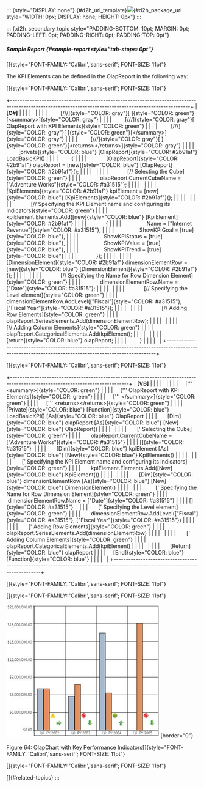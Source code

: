 ::: {style="DISPLAY: none"}
[](ms-xhelp:///?Id=d2h_url_template){#d2h_url_template}![](!package_url!){#d2h_package_url style="WIDTH: 0px; DISPLAY: none; HEIGHT: 0px"}
:::

::: {.d2h_secondary_topic style="PADDING-BOTTOM: 10pt; MARGIN: 0pt; PADDING-LEFT: 0pt; PADDING-RIGHT: 0pt; PADDING-TOP: 0pt"}
##### Sample Report {#sample-report style="tab-stops: 0pt"}

[]{style="FONT-FAMILY: 'Calibri','sans-serif'; FONT-SIZE: 11pt"} 

The KPI Elements can be defined in the OlapReport in the following way:

[]{style="FONT-FAMILY: 'Calibri','sans-serif'; FONT-SIZE: 11pt"} 

+-------------------------------------------------------------------------------------------------------------------------------------------------------+
| **\[C#\]**                                                                                                                                            |
|                                                                                                                                                       |
|                                                                                                                                                       |
|                                                                                                                                                       |
|         [///]{style="COLOR: gray"}[ ]{style="COLOR: green"}[\<summary\>]{style="COLOR: gray"}                                                         |
|                                                                                                                                                       |
|         [///]{style="COLOR: gray"}[ OlapReport with KPI Elements]{style="COLOR: green"}                                                               |
|                                                                                                                                                       |
|         [///]{style="COLOR: gray"}[ ]{style="COLOR: green"}[\</summary\>]{style="COLOR: gray"}                                                        |
|                                                                                                                                                       |
|         [///]{style="COLOR: gray"}[ ]{style="COLOR: green"}[\<returns\>\</returns\>]{style="COLOR: gray"}                                             |
|                                                                                                                                                       |
|         [private]{style="COLOR: blue"} [OlapReport]{style="COLOR: #2b91af"} LoadBasicKPI()                                                            |
|                                                                                                                                                       |
|         {                                                                                                                                             |
|                                                                                                                                                       |
|             [OlapReport]{style="COLOR: #2b91af"} olapReport = [new]{style="COLOR: blue"} [OlapReport]{style="COLOR: #2b91af"}();                      |
|                                                                                                                                                       |
|                                                                                                                                                       |
|                                                                                                                                                       |
|             [// Selecting the Cube]{style="COLOR: green"}                                                                                             |
|                                                                                                                                                       |
|             olapReport.CurrentCubeName = [\"Adventure Works\"]{style="COLOR: #a31515"};                                                               |
|                                                                                                                                                       |
|                                                                                                                                                       |
|                                                                                                                                                       |
|             [KpiElements]{style="COLOR: #2b91af"} kpiElement = [new]{style="COLOR: blue"} [KpiElements]{style="COLOR: #2b91af"}();                    |
|                                                                                                                                                       |
|                                                                                                                                                       |
|                                                                                                                                                       |
|             [// Specifying the KPI Element name and configuring its Indicators]{style="COLOR: green"}                                                 |
|                                                                                                                                                       |
|             kpiElement.Elements.Add([new]{style="COLOR: blue"} [KpiElement]{style="COLOR: #2b91af"}                                                   |
|                                                                                                                                                       |
|             {                                                                                                                                         |
|                                                                                                                                                       |
|                 Name = [\"Internet Revenue\"]{style="COLOR: #a31515"},                                                                                |
|                                                                                                                                                       |
|                 ShowKPIGoal = [true]{style="COLOR: blue"},                                                                                            |
|                                                                                                                                                       |
|                 ShowKPIStatus = [true]{style="COLOR: blue"},                                                                                          |
|                                                                                                                                                       |
|                 ShowKPIValue = [true]{style="COLOR: blue"},                                                                                           |
|                                                                                                                                                       |
|                 ShowKPITrend = [true]{style="COLOR: blue"}                                                                                            |
|                                                                                                                                                       |
|             });                                                                                                                                       |
|                                                                                                                                                       |
|                                                                                                                                                       |
|                                                                                                                                                       |
|             [DimensionElement]{style="COLOR: #2b91af"} dimensionElementRow = [new]{style="COLOR: blue"} [DimensionElement]{style="COLOR: #2b91af"}(); |
|                                                                                                                                                       |
|                                                                                                                                                       |
|                                                                                                                                                       |
|             [// Specifying the Name for Row Dimension Element]{style="COLOR: green"}                                                                  |
|                                                                                                                                                       |
|             dimensionElementRow.Name = [\"Date\"]{style="COLOR: #a31515"};                                                                            |
|                                                                                                                                                       |
|                                                                                                                                                       |
|                                                                                                                                                       |
|             [// Specifying the Level element]{style="COLOR: green"}                                                                                   |
|                                                                                                                                                       |
|             dimensionElementRow.AddLevel([\"Fiscal\"]{style="COLOR: #a31515"}, [\"Fiscal Year\"]{style="COLOR: #a31515"});                            |
|                                                                                                                                                       |
|                                                                                                                                                       |
|                                                                                                                                                       |
|             [// Adding Row Elements]{style="COLOR: green"}                                                                                            |
|                                                                                                                                                       |
|             olapReport.SeriesElements.Add(dimensionElementRow);                                                                                       |
|                                                                                                                                                       |
|                                                                                                                                                       |
|                                                                                                                                                       |
|             [// Adding Column Elements]{style="COLOR: green"}                                                                                         |
|                                                                                                                                                       |
|             olapReport.CategoricalElements.Add(kpiElement);                                                                                           |
|                                                                                                                                                       |
|                                                                                                                                                       |
|                                                                                                                                                       |
|             [return]{style="COLOR: blue"} olapReport;                                                                                                 |
|                                                                                                                                                       |
|         }                                                                                                                                             |
|                                                                                                                                                       |
|                                                                                                                                                       |
+-------------------------------------------------------------------------------------------------------------------------------------------------------+

[]{style="FONT-FAMILY: 'Calibri','sans-serif'; FONT-SIZE: 11pt"} 

+------------------------------------------------------------------------------------------------------------------------------+
| **\[VB\]**                                                                                                                   |
|                                                                                                                              |
|                                                                                                                              |
|                                                                                                                              |
|     [\'\'\' \<summary\>]{style="COLOR: green"}                                                                               |
|                                                                                                                              |
|     [\'\'\' OlapReport with KPI Elements]{style="COLOR: green"}                                                              |
|                                                                                                                              |
|     [\'\'\' \</summary\>]{style="COLOR: green"}                                                                              |
|                                                                                                                              |
|     [\'\'\' \<returns\>\</returns\>]{style="COLOR: green"}                                                                   |
|                                                                                                                              |
|     [Private]{style="COLOR: blue"} [Function]{style="COLOR: blue"} LoadBasicKPI() [As]{style="COLOR: blue"} OlapReport       |
|                                                                                                                              |
|       [Dim]{style="COLOR: blue"} olapReport [As]{style="COLOR: blue"} [New]{style="COLOR: blue"} OlapReport()                |
|                                                                                                                              |
|                                                                                                                              |
|                                                                                                                              |
|       [\' Selecting the Cube]{style="COLOR: green"}                                                                          |
|                                                                                                                              |
|       olapReport.CurrentCubeName = [\"Adventure Works\"]{style="COLOR: #a31515"}                                             |
|                                                                                                                              |
| []{style="COLOR: #a31515"}                                                                                                   |
|                                                                                                                              |
|       [Dim]{style="COLOR: blue"} kpiElement [As]{style="COLOR: blue"} [New]{style="COLOR: blue"} KpiElements()               |
|                                                                                                                              |
|                                                                                                                              |
|                                                                                                                              |
|       [\' Specifying the KPI Element name and configuring its Indicators]{style="COLOR: green"}                              |
|                                                                                                                              |
|       kpiElement.Elements.Add([New]{style="COLOR: blue"} KpiElement())                                                       |
|                                                                                                                              |
|                                                                                                                              |
|                                                                                                                              |
|       [Dim]{style="COLOR: blue"} dimensionElementRow [As]{style="COLOR: blue"} [New]{style="COLOR: blue"} DimensionElement() |
|                                                                                                                              |
|                                                                                                                              |
|                                                                                                                              |
|       [\' Specifying the Name for Row Dimension Element]{style="COLOR: green"}                                               |
|                                                                                                                              |
|       dimensionElementRow.Name = [\"Date\"]{style="COLOR: #a31515"}                                                          |
|                                                                                                                              |
| []{style="COLOR: #a31515"}                                                                                                   |
|                                                                                                                              |
|       [\' Specifying the Level element]{style="COLOR: green"}                                                                |
|                                                                                                                              |
|       dimensionElementRow.AddLevel([\"Fiscal\"]{style="COLOR: #a31515"}, [\"Fiscal Year\"]{style="COLOR: #a31515"})          |
|                                                                                                                              |
|                                                                                                                              |
|                                                                                                                              |
|       [\' Adding Row Elements]{style="COLOR: green"}                                                                         |
|                                                                                                                              |
|       olapReport.SeriesElements.Add(dimensionElementRow)                                                                     |
|                                                                                                                              |
|                                                                                                                              |
|                                                                                                                              |
|       [\' Adding Column Elements]{style="COLOR: green"}                                                                      |
|                                                                                                                              |
|       olapReport.CategoricalElements.Add(kpiElement)                                                                         |
|                                                                                                                              |
|                                                                                                                              |
|                                                                                                                              |
|       [Return]{style="COLOR: blue"} olapReport                                                                               |
|                                                                                                                              |
|     [End]{style="COLOR: blue"} [Function]{style="COLOR: blue"}                                                               |
|                                                                                                                              |
|                                                                                                                              |
+------------------------------------------------------------------------------------------------------------------------------+

[]{style="FONT-FAMILY: 'Calibri','sans-serif'; FONT-SIZE: 11pt"} 

[]{style="FONT-FAMILY: 'Calibri','sans-serif'; FONT-SIZE: 11pt"} 

![](ImagesExt/image37_66.jpg){border="0"}

Figure 64: OlapChart with Key Performance Indicators[]{style="FONT-FAMILY: 'Calibri','sans-serif'; FONT-SIZE: 11pt"}

[]{style="FONT-FAMILY: 'Calibri','sans-serif'; FONT-SIZE: 11pt"} 

[]{#related-topics}
:::
